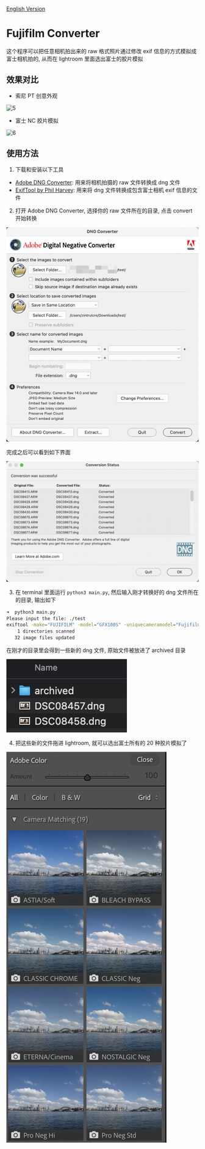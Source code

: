 [English Version](./README-EN.md)

# Fujifilm Converter

这个程序可以把任意相机拍出来的 raw 格式照片通过修改 exif 信息的方式模拟成富士相机拍的, 从而在 lightroom 里面选出富士的胶片模拟

## 效果对比

- 索尼 PT 创意外观

![5](./resources/DSC08427-sony.jpg)

- 富士 NC 胶片模拟

![6](./resources/DSC08427-fuji.jpg)

## 使用方法

1. 下载和安装以下工具
  - [Adobe DNG Converter](https://helpx.adobe.com/camera-raw/using/adobe-dng-converter.html): 用来将相机拍摄的 raw 文件转换成 dng 文件
  - [ExifTool by Phil Harvey](https://exiftool.org/): 用来将 dng 文件转换成包含富士相机 exif 信息的文件

2. 打开 Adobe DNG Converter, 选择你的 raw 文件所在的目录, 点击 convert 开始转换

![1](./resources/1.png)

完成之后可以看到如下界面

![2](./resources/2.png)

3. 在 terminal 里面运行 `python3 main.py`, 然后输入刚才转换好的 dng 文件所在的目录, 输出如下

```sh
➜  python3 main.py 
Please input the file: ./test
exiftool -make="FUJIFILM" -model="GFX100S" -uniquecameramodel="Fujifilm GFX 100S" ./test
    1 directories scanned
   32 image files updated
```

在刚才的目录里会得到一些新的 dng 文件, 原始文件被放进了 archived 目录

![3](./resources/3.png)

4. 把这些新的文件拖进 lightroom, 就可以选出富士所有的 20 种胶片模拟了

![4](./resources/4.png)
